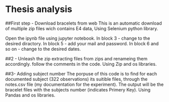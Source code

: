 # Thesis analysis

##First step - Download bracelets from web
This is an automatic download of multiple zip files wich contains E4 data, Using Selenium python library.

Open the ipynb file using jupyter notebook.
In block 3 - change to the desired diractory.
In block 5 - add your mail and password.
In block 6 and so on - change to the desired dates.

##2 - Unleash the zip
extracting files from zips and renameing them accordingly.
follow the comments in the code.
Using Zip and os libraries.

##3- Adding subject number
The porpuse of this code is to find for each documented subject (322 observations) its suitible files, through the notes.csv file (my documentation for the experiment).
The output will be the bracelet files with the subjects number (indicates Primery Key). Using Pandas and os libraries.






